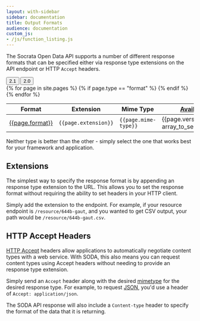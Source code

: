 ```yaml
---
layout: with-sidebar
sidebar: documentation
title: Output Formats
audience: documentation
custom_js:
- /js/function_listing.js
---
```


The Socrata Open Data API supports a number of different response formats that can be specified either via response type extensions on the API endpoint or HTTP `Accept` headers.

<div class="filter-options pull-right">
  <div class="btn-group versions" role="group" aria-label="Endpoint Type">
    <button type="button" class="btn btn-default version" data-version="2.1">2.1</button>
    <button type="button" class="btn btn-default version" data-version="2.0">2.0</button>
  </div>
</div>

<table class="table table-striped table-hover function-listing">
  <thead>
    <th>Format</th>
    <th>Extension</th>
    <th>Mime Type</th>
    <th class="availability"><a href="/docs/endpoints.html">Availability &raquo;</a></th>
  </thead>
  <tbody>
    {% for page in site.pages %} 
      {% if page.type == "format" %} 
        <tr class="function" data-versions="{{page.versions | join}}">
          <td><a href="{{page.url}}">{{page.format}}</a></td>
          <td><code>{{page.extension}}</code></td>
          <td><code>{{page.mime-type}}</code></td>
          <td>{{page.versions | sort | array_to_sentence_string}}</td>
        </tr>
      {% endif %}
    {% endfor %}
  </tbody>
</table>

Neither type is better than the other - simply select the one that works best for your framework and application.

## Extensions

The simplest way to specify the response format is by appending an response type extension to the URL. This allows you to set the response format without requiring the ability to set headers in your HTTP client.

Simply add the extension to the endpoint. For example, if your resource endpoint is `/resource/644b-gaut`, and you wanted to get CSV output, your path would be `/resource/644b-gaut.csv`.

## HTTP Accept Headers

[HTTP Accept](http://www.w3.org/Protocols/rfc2616/rfc2616-sec14.html) headers allow applications to automatically negotiate content types with a web service. With SODA, this also means you can request content types using Accept headers without needing to provide an response type extension.

Simply send an `Accept` header along with the desired [mimetype](http://en.wikipedia.org/wiki/Internet_media_type) for the desired response type. For example, to request [JSON](/docs/formats/json.html), you'd use a header of `Accept: application/json`.

The SODA API response will also include a `Content-type` header to specify the format of the data that it is returning.
